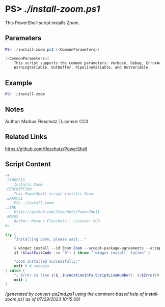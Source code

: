 PS> *./install-zoom.ps1*
====================

This PowerShell script installs Zoom.

Parameters
----------
```powershell
PS> ./install-zoom.ps1 [<CommonParameters>]

[<CommonParameters>]
    This script supports the common parameters: Verbose, Debug, ErrorAction, ErrorVariable, WarningAction, 
    WarningVariable, OutBuffer, PipelineVariable, and OutVariable.
```

Example
-------
```powershell
PS> ./install-zoom

```

Notes
-----
Author: Markus Fleschutz | License: CC0

Related Links
-------------
https://github.com/fleschutz/PowerShell

Script Content
--------------
```powershell
<#
.SYNOPSIS
	Installs Zoom
.DESCRIPTION
	This PowerShell script installs Zoom.
.EXAMPLE
	PS> ./install-zoom
.LINK
	https://github.com/fleschutz/PowerShell
.NOTES
	Author: Markus Fleschutz | License: CC0
#>

try {
	"Installing Zoom, please wait..."

	& winget install --id Zoom.Zoom --accept-package-agreements --accept-source-agreements
	if ($lastExitCode -ne "0") { throw "'winget install' failed" }

	"Zoom installed successfully."
	exit 0 # success
} catch {
	"⚠️ Error in line $($_.InvocationInfo.ScriptLineNumber): $($Error[0])"
	exit 1
}
```

*(generated by convert-ps2md.ps1 using the comment-based help of install-zoom.ps1 as of 07/29/2023 10:15:08)*
